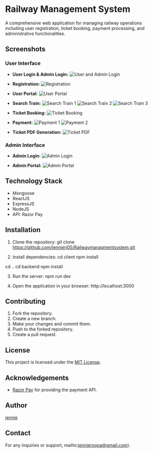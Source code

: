 # Railway Management System

A comprehensive web application for managing railway operations including user registration, ticket booking, payment processing, and administrative functionalities.

## Screenshots

### User Interface

- **User Login & Admin Login:**
  ![User and Admin Login](https://github.com/jennierj05/Railwaymanagmentsystem/assets/149866579/8797557a-3cc0-4444-a59a-5d3ac0efc695)
  
- **Registration:**
  ![Registration](https://github.com/jennierj05/Railwaymanagmentsystem/assets/149866579/226ceafe-5987-4783-91d6-d0b9011a16f4)
  
- **User Portal:**
  ![User Portal](https://github.com/jennierj05/Railwaymanagmentsystem/assets/149866579/558d44b8-dfbf-4e8f-ba83-ef1a85a43310)
  
- **Search Train:**
  ![Search Train 1](https://github.com/jennierj05/Railwaymanagmentsystem/assets/149866579/fecdcfb0-4f37-4a5d-b3f7-5637646d8fb0)
  ![Search Train 2](https://github.com/jennierj05/Railwaymanagmentsystem/assets/149866579/98a2abbc-5874-4525-8576-2f6d8f53a8a3)
  ![Search Train 3](https://github.com/jennierj05/Railwaymanagmentsystem/assets/149866579/701ad262-0326-4a5f-85aa-ae96e9131759)

- **Ticket Booking:**
  ![Ticket Booking](https://github.com/jennierj05/Railwaymanagmentsystem/assets/149866579/ebedfb3b-caf0-4bc0-a31a-3b711d3e5104)
  
- **Payment:**
  ![Payment 1](https://github.com/jennierj05/Railwaymanagmentsystem/assets/149866579/5adacd6a-4571-4d63-bb23-0f2a389fb96e)
  ![Payment 2](https://github.com/jennierj05/Railwaymanagmentsystem/assets/149866579/168e3d8b-43a8-49da-8d95-05be5444a7e2)

- **Ticket PDF Generation:**
  ![Ticket PDF](https://github.com/jennierj05/Railwaymanagmentsystem/assets/149866579/aa615c26-a4cc-4a80-826a-091dcf13189e)

### Admin Interface

- **Admin Login:**
  ![Admin Login](https://github.com/jennierj05/Railwaymanagmentsystem/assets/149866579/a6836014-b1ae-4f18-8e07-39d82fa091e8)
  
- **Admin Portal:**
  ![Admin Portal](https://github.com/jennierj05/Railwaymanagmentsystem/assets/149866579/851a0618-7c36-4983-92d8-f46e80948a5a)

## Technology Stack

- Mongoose
- ReactJS
- ExpressJS
- NodeJS
- API: Razor Pay
## Installation

1. Clone the repository:
git clone https://github.com/jennierj05/Railwaymanagmentsystem.git


2. Install dependencies:
cd client
npm install

cd ..
cd backend
npm install


3. Run the server:
npm run dev


4. Open the application in your browser:
http://localhost:3000

## Contributing

1. Fork the repository.
2. Create a new branch.
3. Make your changes and commit them.
4. Push to the forked repository.
5. Create a pull request.
## License

This project is licensed under the [MIT License](https://opensource.org/licenses/MIT).

## Acknowledgements

- [Razor Pay](https://razorpay.com) for providing the payment API.
## Author

[jennie](https://github.com/jennierj05)
## Contact

For any inquiries or support, mailto:jennieroopa@gmail.com).








